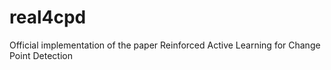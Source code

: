 # real4cpd
Official implementation of the paper Reinforced Active Learning for Change Point Detection
